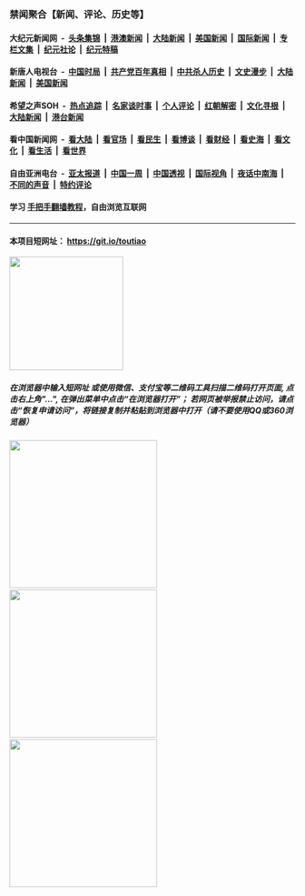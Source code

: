 ### 禁闻聚合【新闻、评论、历史等】

#### 大纪元新闻网 &nbsp;-&nbsp; [头条集锦](indexes/E头条集锦.md?t=02281231) &nbsp;|&nbsp; [港澳新闻](indexes/E港澳新闻.md?t=02281231)  &nbsp;|&nbsp; [大陆新闻](indexes/E大陆新闻.md?t=02281231) &nbsp;|&nbsp; [美国新闻](indexes/E美国新闻.md?t=02281231) &nbsp;|&nbsp; [国际新闻](indexes/E国际新闻.md?t=02281231) &nbsp;|&nbsp; [专栏文集](indexes/E专栏文集.md?t=02281231) &nbsp;|&nbsp; [纪元社论](indexes/E纪元社论.md?t=02281231) &nbsp;|&nbsp; [纪元特稿](indexes/E纪元特稿.md?t=02281231) 

#### 新唐人电视台 &nbsp;-&nbsp; [中国时局](indexes/N中国时局.md?t=02281231) &nbsp;|&nbsp; [共产党百年真相](indexes/N共产党百年真相.md?t=02281231) &nbsp;|&nbsp; [中共杀人历史](indexes/N中共杀人历史.md?t=02281231) &nbsp;|&nbsp; [文史漫步](indexes/N文史漫步.md?t=02281231) &nbsp;|&nbsp; [大陆新闻](indexes/N大陆新闻.md?t=02281231) &nbsp;|&nbsp; [美国新闻](indexes/N美国新闻.md?t=02281231)

#### 希望之声SOH &nbsp;-&nbsp; [热点追踪](indexes/H热点追踪.md?t=02281231) &nbsp;|&nbsp; [名家谈时事](indexes/H名家谈时事.md?t=02281231) &nbsp;|&nbsp; [个人评论](indexes/H个人评论.md?t=02281231)  &nbsp;|&nbsp; [红朝解密](indexes/H红朝解密.md?t=02281231) &nbsp;|&nbsp; [文化寻根](indexes/H文化寻根.md?t=02281231) &nbsp;|&nbsp; [大陆新闻](indexes/H大陆新闻.md?t=02281231) &nbsp;|&nbsp; [港台新闻](indexes/H港台新闻.md?t=02281231)

#### 看中国新闻网 &nbsp;-&nbsp; [看大陆](indexes/S看大陆.md?t=02281231) &nbsp;|&nbsp; [看官场](indexes/S看官场.md?t=02281231) &nbsp;|&nbsp; [看民生](indexes/S看民生.md?t=02281231)  &nbsp;|&nbsp; [看博谈](indexes/S看博谈.md?t=02281231) &nbsp;|&nbsp; [看财经](indexes/S看财经.md?t=02281231) &nbsp;|&nbsp; [看史海](indexes/S看史海.md?t=02281231) &nbsp;|&nbsp; [看文化](indexes/S看文化.md?t=02281231) &nbsp;|&nbsp; [看生活](indexes/S看生活.md?t=02281231) &nbsp;|&nbsp; [看世界](indexes/S看世界.md?t=02281231)

#### 自由亚洲电台 &nbsp;-&nbsp; [亚太报道](indexes/R亚太报道.md?t=02281231) &nbsp;|&nbsp; [中国一周](indexes/R中国一周.md?t=02281231) &nbsp;|&nbsp; [中国透视](indexes/R中国透视.md?t=02281231)  &nbsp;|&nbsp; [国际视角](indexes/R国际视角.md?t=02281231) &nbsp;|&nbsp; [夜话中南海](indexes/R夜话中南海.md?t=02281231) &nbsp;|&nbsp; [不同的声音](indexes/R不同的声音.md?t=02281231) &nbsp;|&nbsp; [特约评论](indexes/R特约评论.md?t=02281231)

#### 学习 [手把手翻墙教程](https://github.com/gfw-breaker/guides/wiki)，自由浏览互联网

----

#### 本项目短网址： https://git.io/toutiao
<img src="https://raw.githubusercontent.com/gfw-breaker/banned-news/master/scripts/img/qr.png" width="200px"/>  

##### 在浏览器中输入短网址 或使用微信、支付宝等二维码工具扫描二维码打开页面, 点击右上角"...", 在弹出菜单中点击“在浏览器打开”； 若网页被举报禁止访问，请点击“恢复申请访问”，将链接复制并粘贴到浏览器中打开（请不要使用QQ或360浏览器）

<img src="https://raw.githubusercontent.com/gfw-breaker/banned-news/master/scripts/img/1.png" width="260px"/> &nbsp; <img src="https://raw.githubusercontent.com/gfw-breaker/banned-news/master/scripts/img/2.png" width="260px"/> &nbsp; <img src="https://raw.githubusercontent.com/gfw-breaker/banned-news/master/scripts/img/3.png" width="260px"/>
